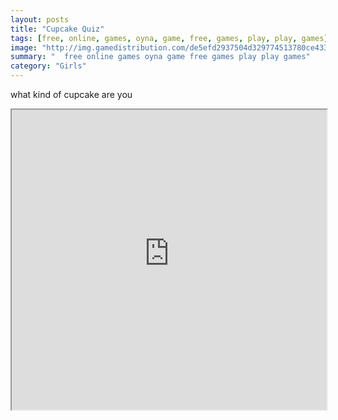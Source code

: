 ```yaml
---
layout: posts
title: "Cupcake Quiz"
tags: [free, online, games, oyna, game, free, games, play, play, games]
image: "http://img.gamedistribution.com/de5efd2937504d329774513780ce433d.jpg"
summary: "  free online games oyna game free games play play games"
category: "Girls"
---
```


what kind of cupcake are you

<iframe width="100%" height="480px;" src="http://flash.gamedistribution.com?game=de5efd2937504d329774513780ce433d"></iframe>